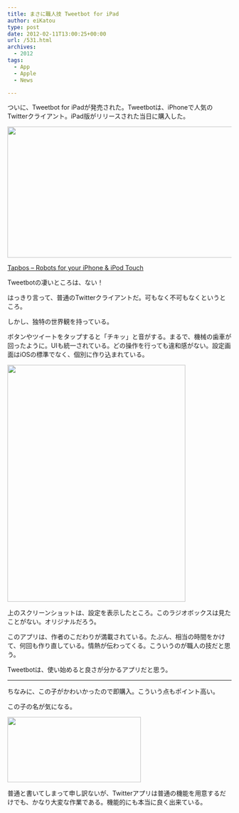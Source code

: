 ```yaml
---
title: まさに職人技 Tweetbot for iPad
author: eiKatou
type: post
date: 2012-02-11T13:00:25+00:00
url: /531.html
archives:
  - 2012
tags:
  - App
  - Apple
  - News

---
```

ついに、Tweetbot for iPadが発売された。Tweetbotは、iPhoneで人気のTwitterクライアント。iPad版がリリースされた当日に購入した。

[<img src="/blog/uploads/2012/02/201202_tweetbot_sitess.jpg" alt="" title="201202_tweetbot_sitess" width="600" height="295" class="alignnone size-full wp-image-541" srcset="/blog/uploads/2012/02/201202_tweetbot_sitess.jpg 600w, /blog/uploads/2012/02/201202_tweetbot_sitess-300x147.jpg 300w, /blog/uploads/2012/02/201202_tweetbot_sitess-500x245.jpg 500w" sizes="(max-width: 600px) 100vw, 600px" />][1]
  
[Tapbos &#8211; Robots for your iPhone & iPod Touch][1]

Tweetbotの凄いところは、ない！
  
はっきり言って、普通のTwitterクライアントだ。可もなく不可もなくというところ。

しかし、独特の世界観を持っている。

<!--more-->

ボタンやツイートをタップすると「チキッ」と音がする。まるで、機械の歯車が回ったように。UIも統一されている。どの操作を行っても違和感がない。設定画面はiOSの標準でなく、個別に作り込まれている。

[<img src="/blog/uploads/2012/02/201202_tweetbot_ss2.jpg" alt="" title="201202_tweetbot_ss2" width="400" height="533" class="alignnone size-full wp-image-546" srcset="/blog/uploads/2012/02/201202_tweetbot_ss2.jpg 400w, /blog/uploads/2012/02/201202_tweetbot_ss2-225x300.jpg 225w" sizes="(max-width: 400px) 100vw, 400px" />][2]

上のスクリーンショットは、設定を表示したところ。このラジオボックスは見たことがない。オリジナルだろう。

このアプリは、作者のこだわりが満載されている。たぶん、相当の時間をかけて、何回も作り直している。情熱が伝わってくる。こういうのが職人の技だと思う。

Tweetbotは、使い始めると良さが分かるアプリだと思う。

* * *

ちなみに、この子がかわいかったので即購入。こういう点もポイント高い。
  
この子の名が気になる。

[<img src="/blog/uploads/2012/02/201202_tweetbot_sitess-300x147.jpg" alt="" title="201202_tweetbot_sitess" width="300" height="147" class="alignnone size-medium wp-image-541" srcset="/blog/uploads/2012/02/201202_tweetbot_sitess-300x147.jpg 300w, /blog/uploads/2012/02/201202_tweetbot_sitess-500x245.jpg 500w, /blog/uploads/2012/02/201202_tweetbot_sitess.jpg 600w" sizes="(max-width: 300px) 100vw, 300px" />][3]

普通と書いてしまって申し訳ないが、Twitterアプリは普通の機能を用意するだけでも、かなり大変な作業である。機能的にも本当に良く出来ている。

 [1]: http://tapbots.com/
 [2]: /blog/uploads/2012/02/201202_tweetbot_ss2.jpg
 [3]: /blog/uploads/2012/02/201202_tweetbot_sitess.jpg
